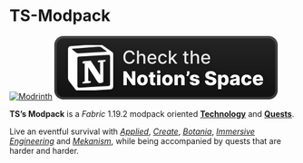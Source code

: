 # TS-Modpack
[![Modrinth](https://cdn.jsdelivr.net/npm/@intergrav/devins-badges@3/assets/cozy/available/modrinth_vector.svg)](https://modrinth.com/modpack/ts-modpack)
[![Notion](https://raw.githubusercontent.com/Thibault-Savenkoff/TS-Modpack/main/Images/Notion.svg)](https://rowan-almond-24e.notion.site/TS-s-Modpack-4db505f96b7044c5a0dc8b9c36969b90?pvs=4)

**TS’s Modpack** is a *Fabric* 1.19.2 modpack oriented <u>**Technology**</u> and <u>**Quests**</u>.


Live an eventful survival with *[Applied](https://modrinth.com/mod/ae2)*, *[Create](https://modrinth.com/mod/create-fabric)*, *[Botania](https://modrinth.com/mod/botania)*, *[Immersive Engineering](https://modrinth.com/mod/immersiveengineering)* and *[Mekanism](https://modrinth.com/mod/mekanism)*, while being accompanied by quests that are harder and harder.
